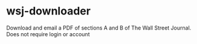 # wsj-downloader

Download and email a PDF of sections A and B of The Wall Street Journal. 
Does not require login or account
